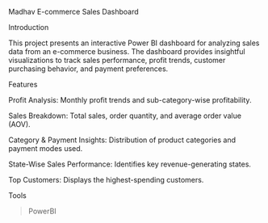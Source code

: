 Madhav E-commerce Sales Dashboard


Introduction

This project presents an interactive Power BI dashboard for analyzing sales data from an e-commerce business. The dashboard provides insightful visualizations to track sales performance, profit trends, customer purchasing behavior, and payment preferences.

Features

Profit Analysis: Monthly profit trends and sub-category-wise profitability.

Sales Breakdown: Total sales, order quantity, and average order value (AOV).

Category & Payment Insights: Distribution of product categories and payment modes used.

State-Wise Sales Performance: Identifies key revenue-generating states.

Top Customers: Displays the highest-spending customers.

Tools 
>PowerBI
